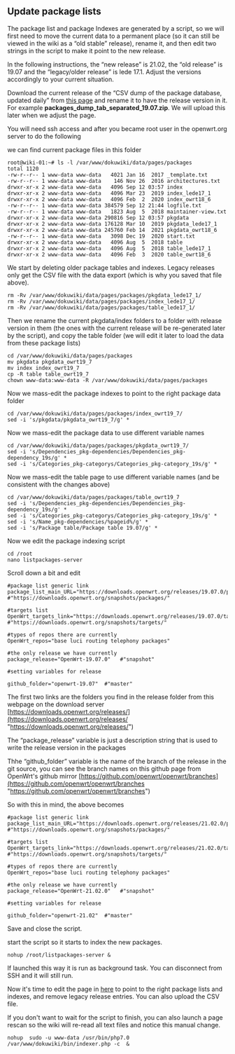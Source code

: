 ## Update package lists

The package list and package Indexes are generated by a script, so we will first need to move the current data to a permanent place (so it can still be viewed in the wiki as a “old stable” release), rename it, and then edit two strings in the script to make it point to the new release.

In the following instructions, the “new release” is 21.02, the “old release” is 19.07 and the “legacy/older release” is lede 17.1. Adjust the versions accordingly to your current situation.

Download the current release of the “CSV dump of the package database, updated daily” from [this page](/packages/start "packages:start") and rename it to have the release version in it. For example **packages\_dump\_tab\_separated\_19.07.zip**. We will upload this later when we adjust the page.

You will need ssh access and after you became root user in the openwrt.org server to do the following

we can find current package files in this folder

```
root@wiki-01:~# ls -l /var/www/dokuwiki/data/pages/packages
total 1120
-rw-r--r-- 1 www-data www-data   4021 Jan 16  2017 _template.txt
-rw-r--r-- 1 www-data www-data    146 Nov 26  2016 architectures.txt
drwxr-xr-x 2 www-data www-data   4096 Sep 12 03:57 index
drwxr-xr-x 2 www-data www-data   4096 Mar 23  2019 index_lede17_1
drwxr-xr-x 2 www-data www-data   4096 Feb  2  2020 index_owrt18_6
-rw-r--r-- 1 www-data www-data 384579 Sep 12 21:44 logfile.txt
-rw-r--r-- 1 www-data www-data   1823 Aug  5  2018 maintainer-view.txt
drwxr-xr-x 2 www-data www-data 290816 Sep 12 03:57 pkgdata
drwxr-xr-x 2 www-data www-data 176128 Mar 10  2019 pkgdata_lede17_1
drwxr-xr-x 2 www-data www-data 245760 Feb 14  2021 pkgdata_owrt18_6
-rw-r--r-- 1 www-data www-data   3098 Dec 19  2020 start.txt
drwxr-xr-x 2 www-data www-data   4096 Aug  5  2018 table
drwxr-xr-x 2 www-data www-data   4096 Aug  5  2018 table_lede17_1
drwxr-xr-x 2 www-data www-data   4096 Feb  3  2020 table_owrt18_6
```

We start by deleting older package tables and indexes. Legacy releases only get the CSV file with the data export (which is why you saved that file above).

```
rm -Rv /var/www/dokuwiki/data/pages/packages/pkgdata_lede17_1/
rm -Rv /var/www/dokuwiki/data/pages/packages/index_lede17_1/
rm -Rv /var/www/dokuwiki/data/pages/packages/table_lede17_1/
```

Then we rename the current pkgdata/index folders to a folder with release version in them (the ones with the current release will be re-generated later by the script), and copy the table folder (we will edit it later to load the data from these package lists)

```
cd /var/www/dokuwiki/data/pages/packages 
mv pkgdata pkgdata_owrt19_7
mv index index_owrt19_7
cp -R table table_owrt19_7
chown www-data:www-data -R /var/www/dokuwiki/data/pages/packages
```

Now we mass-edit the package indexes to point to the right package data folder

```
cd /var/www/dokuwiki/data/pages/packages/index_owrt19_7/
sed -i 's/pkgdata/pkgdata_owrt19_7/g' *
```

Now we mass-edit the package data to use different variable names

```
cd /var/www/dokuwiki/data/pages/packages/pkgdata_owrt19_7/
sed -i 's/Dependencies_pkg-dependencies/Dependencies_pkg-dependency_19s/g' *
sed -i 's/Categories_pkg-categorys/Categories_pkg-category_19s/g' *
```

Now we mass-edit the table page to use different variable names (and be consistent with the changes above)

```
cd /var/www/dokuwiki/data/pages/packages/table_owrt19_7
sed -i 's/Dependencies_pkg-dependencies/Dependencies_pkg-dependency_19s/g' *
sed -i 's/Categories_pkg-categorys/Categories_pkg-category_19s/g' *
sed -i 's/Name_pkg-dependencies/%pageid%/g' *
sed -i 's/Package table/Package table 19.07/g' *
```

Now we edit the package indexing script

```
cd /root
nano listpackages-server
```

Scroll down a bit and edit

```
#package list generic link
package_list_main_URL="https://downloads.openwrt.org/releases/19.07.0/packages/"
#"https://downloads.openwrt.org/snapshots/packages/"

#targets list
OpenWrt_targets_link="https://downloads.openwrt.org/releases/19.07.0/targets"
#"https://downloads.openwrt.org/snapshots/targets/"

#types of repos there are currently
OpenWrt_repos="base luci routing telephony packages"

#the only release we have currently
package_release="OpenWrt-19.07.0"   #"snapshot"

#setting variables for release

github_folder="openwrt-19.07"  #"master"
```

The first two links are the folders you find in the release folder from this webpage on the download server [https://downloads.openwrt.org/releases/](https://downloads.openwrt.org/releases/ "https://downloads.openwrt.org/releases/")

The “package\_release” variable is just a description string that is used to write the release version in the packages

Thhe “github\_folder” variable is the name of the branch of the release in the git source, you can see the branch names on this github page from OpenWrt's github mirror [https://github.com/openwrt/openwrt/branches](https://github.com/openwrt/openwrt/branches "https://github.com/openwrt/openwrt/branches")

So with this in mind, the above becomes

```
#package list generic link
package_list_main_URL="https://downloads.openwrt.org/releases/21.02.0/packages/"
#"https://downloads.openwrt.org/snapshots/packages/"

#targets list
OpenWrt_targets_link="https://downloads.openwrt.org/releases/21.02.0/targets"
#"https://downloads.openwrt.org/snapshots/targets/"

#types of repos there are currently
OpenWrt_repos="base luci routing telephony packages"

#the only release we have currently
package_release="OpenWrt-21.02.0"   #"snapshot"

#setting variables for release

github_folder="openwrt-21.02"  #"master"
```

Save and close the script.

start the script so it starts to index the new packages.

```
nohup /root/listpackages-server &
```

If launched this way it is run as background task. You can disconnect from SSH and it will still run.

Now it's time to edit the page in [here](/packages/start "packages:start") to point to the right package lists and indexes, and remove legacy release entries. You can also upload the CSV file.

If you don't want to wait for the script to finish, you can also launch a page rescan so the wiki will re-read all text files and notice this manual change.

```
nohup  sudo -u www-data /usr/bin/php7.0 /var/www/dokuwiki/bin/indexer.php -c  &
```
